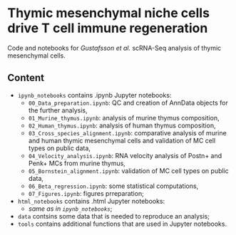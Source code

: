 # Thymic mesenchymal niche cells drive T cell immune regeneration

Code and notebooks for *Gustafsson et al.* scRNA-Seq analysis of thymic mesenchymal cells.

## Content
- `ipynb_notebooks` contains .ipynb Jupyter notebooks:
  - `00_Data_preparation.ipynb`: QC and creation of AnnData objects for the further analysis,
  - `01_Murine_thymus.ipynb`: analysis of murine thymus composition,
  - `02_Human_thymus.ipynb`: analysis of human thymus composition,
  - `03_Cross_species_alignment.ipynb`: comparative analysis of murine and human thymic mesenchymal cells and validation of MC cell types on public data,
  - `04_Velocity_analysis.ipynb`: RNA velocity analysis of Postn+ and Penk+ MCs from murine thymus,
  - `05_Bornstein_alignment.ipynb`: validation of MC cell types on public data,
  - `06_Beta_regression.ipynb`: some statistical computations,
  - `07_Figures.ipynb`: figures prreparation;
- `html_notebooks` contains .html Jupyter notebooks:
  - *same as in `ipynb_notebooks`*;
- `data` contsins some data that is needed to reproduce an analysis;
- `tools` contains additional functions that are used in Jupyter notebooks.
